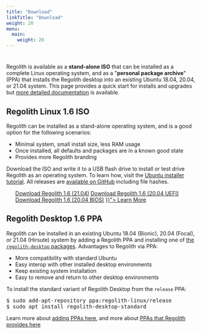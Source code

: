 ```yaml
---
title: "Download"
linkTitle: "Download"
weight: 20
menu:
  main:
    weight: 20
---
```


<div class="container text-center pt-5 mt-5">
    <div class="row">
        <div class="col col-md-auto"><h1><i class="fas fa-cloud-download-alt"></i></h1></div>
        <div class="col"><p>Regolith is available as a <b>stand-alone ISO</b> that can be installed as a complete Linux operating system, and as a "<b>personal package archive</b>" (PPA) that installs the Regolith desktop into an existing Ubuntu 18.04, 20.04, or 21.04 system.  This page provides a quick start for installs and upgrades but <a href="../docs/getting-started/install">more detailed documentation</a> is available.</p>
        </div>
    </div>
</div>

<div class="container">
  <div class="row">
    <div class="col-sm p-5">
                <h2><i class="fas fa-compact-disc"></i> Regolith Linux 1.6 ISO</h2>
                <p>
                    Regolith can be installed as a stand-alone operating system, and is a good option for the following scenarios:
                    <ul>
                        <li>Minimal system, small install size, less RAM usage</li>
                        <li>Once installed, all defaults and packages are in a known good state</li>
                        <li>Provides more Regolith branding</li>
                    </ul>
                Download the ISO and write it to a USB flash drive to install or test drive Regolith as an operating system.  To learn how, visit the <a class="text-warning"  href="https://tutorials.ubuntu.com/tutorial/tutorial-install-ubuntu-desktop">Ubuntu installer tutorial</a>. All releases are <a href="https://github.com/regolith-linux/regolith-ubuntu-iso-builder/releases">available on GitHub</a> including file hashes.</p>         
                <div class="d-flex justify-content-center">
                <ul>
                <a class="btn btn-lg btn-secondary mr-3 mb-4" href="https://github.com/regolith-linux/regolith-ubuntu-iso-builder/releases/download/release-release-hirsute-hirsute_standard-1.6.0/Regolith_1.6.0_hirsute.iso">
                Download Regolith 1.6 (21.04)<i class="fas fa-cloud-download-alt ml-2 "></i></a>
                <a class="btn btn-lg btn-secondary mr-3 mb-4" href="https://github.com/regolith-linux/regolith-ubuntu-iso-builder/releases/download/release-release-focal-focal_standard-1.6.0/Regolith_1.6.0_focal.iso">
                Download Regolith 1.6 (20.04 UEFI) <i class="fas fa-cloud-download-alt ml-2 "></i></a>
                <a class="btn btn-lg btn-secondary mr-3 mb-4" href="https://github.com/regolith-linux/regolith-ubuntu-iso-builder/releases/download/release-release-focal-focal_legacy_boot-1.6.0/Regolith_1.6.0_focal.iso">
                Download Regolith 1.6 (20.04 BIOS)<i class="fas fa-cloud-download-alt ml-2 "></i></a>
                <a class="btn btn-lg btn-primary mr-3 mb-4" href="{{< relref "/docs" >}}">
                Learn More <i class="fas fa-book-reader ml-2"></i></a>
                </ul>
            </div>              
            </th>
    </div>
    <div class="col-sm p-5">
            <h2><i class="fas fa-download"></i> Regolith Desktop 1.6 PPA</h2>
            <p>
                    Regolith can be installed in an existing Ubuntu 18.04 (Bionic), 20.04 (Focal), or 21.04 (Hirsute) system by adding a Regolith PPA and installing one of <a href="../docs/getting-started/install/#desktop-packages">the <code>regolith-desktop</code> packages</a>.  Advantages to Regolith via PPA:
                    <ul>
                        <li>More compatibility with standard Ubuntu</li>
                        <li>Easy interop with other installed desktop environments</li>
                        <li>Keep existing system installation</li>
                        <li>Easy to remove and return to other desktop environments</li>
                    </ul>
                    <p>To install the standard variant of Regolith Desktop from the <code>release</code> PPA:
                    <pre class="border rounded p-2">
$ sudo add-apt-repository ppa:regolith-linux/release
$ sudo apt install regolith-desktop-standard</pre>
                    </p>Learn more about <a href="https://help.ubuntu.com/community/Repositories/CommandLine#Adding_Launchpad_PPA_Repositories">adding PPAs here</a>, and more about <a href="../docs/getting-started/install/#ppa-sources">PPAs that Regolith provides here</a>
                </p>
    </div>
  </div>
</div>
